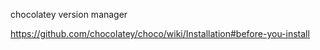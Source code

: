 chocolatey version manager

https://github.com/chocolatey/choco/wiki/Installation#before-you-install